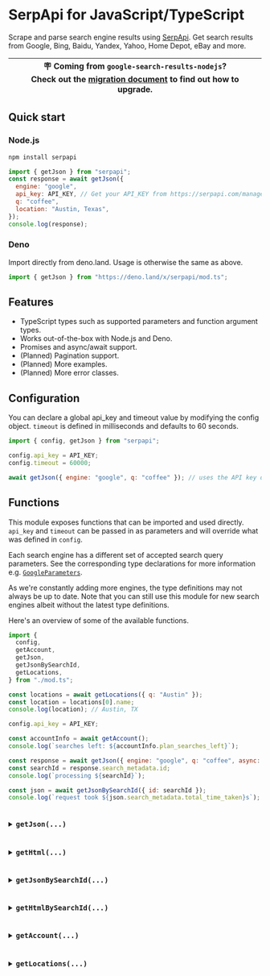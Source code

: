 # SerpApi for JavaScript/TypeScript

Scrape and parse search engine results using [SerpApi](https://serpapi.com). Get
search results from Google, Bing, Baidu, Yandex, Yahoo, Home Depot, eBay and
more.

| 🪧 Coming from `google-search-results-nodejs`? <br /> Check out the [migration document](/docs/migrating_from_google_search_results_nodejs.md) to find out how to upgrade. |
| -------------------------------------------------------------------------------------------------------------------------------------------------------------------------- |

## Quick start

### Node.js

```bash
npm install serpapi
```

```js
import { getJson } from "serpapi";
const response = await getJson({
  engine: "google",
  api_key: API_KEY, // Get your API_KEY from https://serpapi.com/manage-api-key
  q: "coffee",
  location: "Austin, Texas",
});
console.log(response);
```

### Deno

Import directly from deno.land. Usage is otherwise the same as above.

```ts
import { getJson } from "https://deno.land/x/serpapi/mod.ts";
```

## Features

- TypeScript types such as supported parameters and function argument types.
- Works out-of-the-box with Node.js and Deno.
- Promises and async/await support.
- (Planned) Pagination support.
- (Planned) More examples.
- (Planned) More error classes.

## Configuration

You can declare a global api_key and timeout value by modifying the config
object. `timeout` is defined in milliseconds and defaults to 60 seconds.

```js
import { config, getJson } from "serpapi";

config.api_key = API_KEY;
config.timeout = 60000;

await getJson({ engine: "google", q: "coffee" }); // uses the API key defined in the config
```

## Functions

This module exposes functions that can be imported and used directly. `api_key`
and `timeout` can be passed in as parameters and will override what was defined
in `config`.

Each search engine has a different set of accepted search query parameters. See
the corresponding type declarations for more information e.g.
[`GoogleParameters`](/src/engines/google.ts#L3).

As we're constantly adding more engines, the type definitions may not always be
up to date. Note that you can still use this module for new search engines
albeit without the latest type definitions.

Here's an overview of some of the available functions.

```js
import {
  config,
  getAccount,
  getJson,
  getJsonBySearchId,
  getLocations,
} from "./mod.ts";

const locations = await getLocations({ q: "Austin" });
const location = locations[0].name;
console.log(location); // Austin, TX

config.api_key = API_KEY;

const accountInfo = await getAccount();
console.log(`searches left: ${accountInfo.plan_searches_left}`);

const response = await getJson({ engine: "google", q: "coffee", async: true });
const searchId = response.search_metadata.id;
console.log(`processing ${searchId}`);

const json = await getJsonBySearchId({ id: searchId });
console.log(`request took ${json.search_metadata.total_time_taken}s`);
```

<details>
<summary>
  <h3 style="display: inline-block">
    <code>getJson(...)</code>
  </h3>
</summary>

Get a JSON response based on search parameters.

- Accepts an optional callback.

```ts
// async/await
const response = await getJson({
  engine: "google",
  api_key: API_KEY,
  q: "coffee",
});

// callback
getJson({ engine: "google", api_key: API_KEY, q: "coffee" }, console.log);
```

</details>

<details>
<summary>
  <h3 style="display: inline-block">
    <code>getHtml(...)</code>
  </h3>
</summary>

Get a HTML response based on search parameters.

- Accepts an optional callback.
- Responds with a JSON string if the search request hasn't completed.

```ts
// async/await
const response = await getHtml({
  engine: "google",
  api_key: API_KEY,
  q: "coffee",
});

// callback
getHtml({ engine: "google", api_key: API_KEY, q: "coffee" }, console.log);
```

</details>

<details>
<summary>
  <h3 style="display: inline-block">
    <code>getJsonBySearchId(...)</code>
  </h3>
</summary>

Get a JSON response given a search ID.

- This search ID can be obtained from the `search_metadata.id` key in the
  response.
- Typically used together with the `async` parameter.
- Accepts an optional callback.

```ts
const response = await getJson({
  engine: "google",
  api_key: API_KEY,
  async: true,
  q: "coffee",
});
const id = response.search_metadata.id;
await delay(1000); // wait for the request to be processed.

// async/await
const json = await getJsonBySearchId({ id });

// callback
getJsonBySearchId({ id }, console.log);
```

</details>

<details>
<summary>
  <h3 style="display: inline-block">
    <code>getHtmlBySearchId(...)</code>
  </h3>
</summary>

Get a HTML response given a search ID.

- This search ID can be obtained from the `search_metadata.id` key in the
  response.
- Typically used together with the `async` parameter.
- Accepts an optional callback.
- Responds with a JSON if the search request hasn't completed.

```ts
const response = await getJson({
  engine: "google",
  api_key: API_KEY,
  async: true,
  q: "coffee",
});
const id = response.search_metadata.id;
await delay(1000); // wait for the request to be processed.

// async/await
const json = await getHtmlBySearchId({ id, api_key: API_KEY });

// callback
getHtmlBySearchId({ id, api_key: API_KEY }, console.log);
```

</details>

<details>
<summary>
  <h3 style="display: inline-block">
    <code>getAccount(...)</code>
  </h3>
</summary>

Get account information of an API key. https://serpapi.com/account-api

```ts
// async/await
const info = await getAccount({ api_key: API_KEY });

// callback
getAccount({ api_key: API_KEY }, console.log);
```

</details>

<details>
<summary>
  <h3 style="display: inline-block">
    <code>getLocations(...)</code>
  </h3>
</summary>

Get supported locations. Does not require an API key.
https://serpapi.com/locations-api

```ts
// async/await
const locations = await getLocations({ limit: 3 });

// callback
getLocations({ limit: 3 }, console.log);
```

</details>
